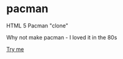 # pacman

HTML 5 Pacman "clone" 

Why not make pacman - I loved it in the 80s

[Try me](https://michaelkemp.github.io/pacman/)
